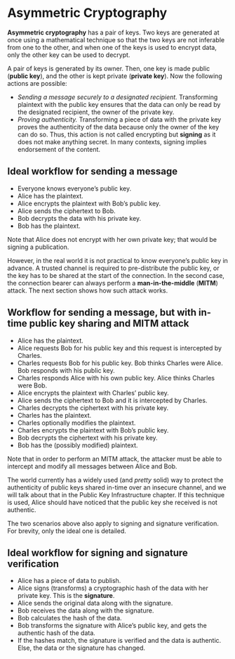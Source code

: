 # Asymmetric Cryptography

**Asymmetric cryptography** has a pair of keys. Two keys are generated at once using a mathematical technique so that the two keys are not inferable from one to the other, and when one of the keys is used to encrypt data, only the other key can be used to decrypt.

A pair of keys is generated by its owner. Then, one key is made public (**public key**), and the other is kept private (**private key**). Now the following actions are possible:

- *Sending a message securely to a designated recipient.* Transforming plaintext with the public key ensures that the data can only be read by the designated recipient, the owner of the private key.
- *Proving authenticity.* Transforming a piece of data with the private key proves the authenticity of the data because only the owner of the key can do so. Thus, this action is not called encrypting but **signing** as it does not make anything secret. In many contexts, signing implies endorsement of the content.

## Ideal workflow for sending a message

- Everyone knows everyone’s public key.
- Alice has the plaintext.
- Alice encrypts the plaintext with Bob’s public key.
- Alice sends the ciphertext to Bob.
- Bob decrypts the data with his private key.
- Bob has the plaintext.

Note that Alice does not encrypt with her own private key; that would be signing a publication.

However, in the real world it is not practical to know everyone’s public key in advance. A trusted channel is required to pre-distribute the public key, or the key has to be shared at the start of the connection. In the second case, the connection bearer can always perform a **man-in-the-middle** (**MITM**) attack. The next section shows how such attack works.

## Workflow for sending a message, but with in-time public key sharing and MITM attack

- Alice has the plaintext.
- Alice requests Bob for his public key and this request is intercepted by Charles.
- Charles requests Bob for his public key. Bob thinks Charles were Alice. Bob responds with his public key.
- Charles responds Alice with his own public key. Alice thinks Charles were Bob.
- Alice encrypts the plaintext with Charles’ public key.
- Alice sends the ciphertext to Bob and it is intercepted by Charles.
- Charles decrypts the ciphertext with his private key.
- Charles has the plaintext.
- Charles optionally modifies the plaintext.
- Charles encrypts the plaintext with Bob’s public key.
- Bob decrypts the ciphertext with his private key.
- Bob has the (possibly modified) plaintext.

Note that in order to perform an MITM attack, the attacker must be able to intercept and modify all messages between Alice and Bob.

The world currently has a widely used (and *pretty* solid) way to protect the authenticity of public keys shared in-time over an insecure channel, and we will talk about that in the Public Key Infrastructure chapter. If this technique is used, Alice should have noticed that the public key she received is not authentic.

The two scenarios above also apply to signing and signature verification. For brevity, only the ideal one is detailed.

## Ideal workflow for signing and signature verification

- Alice has a piece of data to publish.
- Alice signs (transforms) a cryptographic hash of the data with her private key. This is the **signature**.
- Alice sends the original data along with the signature.
- Bob receives the data along with the signature.
- Bob calculates the hash of the data.
- Bob transforms the signature with Alice’s public key, and gets the authentic hash of the data.
- If the hashes match, the signature is verified and the data is authentic. Else, the data or the signature has changed.
